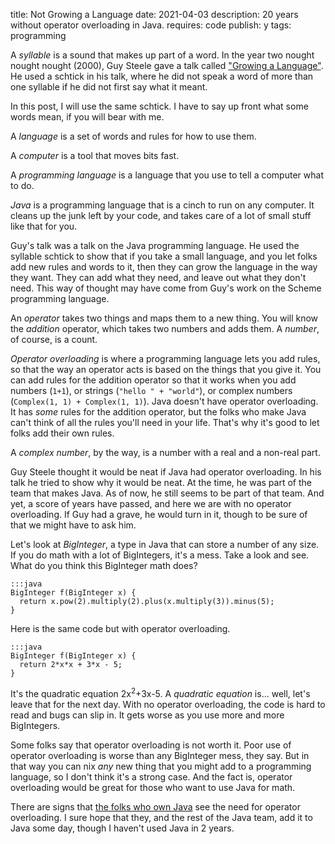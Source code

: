 title: Not Growing a Language
date: 2021-04-03
description: 20 years without operator overloading in Java.
requires: code
publish: y
tags: programming

A *syllable* is a sound that makes up part of a word. In the year two nought nought nought (2000), Guy Steele gave a talk called ["Growing a Language"](https://www.youtube.com/watch?v=_ahvzDzKdB0). He used a schtick in his talk, where he did not speak a word of more than one syllable if he did not first say what it meant.

In this post, I will use the same schtick. I have to say up front what some words mean, if you will bear with me.

A *language* is a set of words and rules for how to use them.

A *computer* is a tool that moves bits fast.

A *programming language* is a language that you use to tell a computer what to do.

*Java* is a programming language that is a cinch to run on any computer. It cleans up the junk left by your code, and takes care of a lot of small stuff like that for you.

Guy's talk was a talk on the Java programming language. He used the syllable schtick to show that if you take a small language, and you let folks add new rules and words to it, then they can grow the language in the way they want. They can add what they need, and leave out what they don't need. This way of thought may have come from Guy's work on the Scheme programming language.

An *operator* takes two things and maps them to a new thing. You will know the *addition* operator, which takes two numbers and adds them. A *number*, of course, is a count.

*Operator overloading* is where a programming language lets you add rules, so that the way an operator acts is based on the things that you give it. You can add rules for the addition operator so that it works when you add numbers (`1+1`), or strings (`"hello " + "world"`), or complex numbers (`Complex(1, 1) + Complex(1, 1)`). Java doesn't have operator overloading. It has *some*  rules for the addition operator, but the folks who make Java can't think of all the rules you'll need in your life. That's why it's good to let folks add their own rules.

A *complex number*, by the way, is a number with a real and a non-real part.

Guy Steele thought it would be neat if Java had operator overloading. In his talk he tried to show why it would be neat. At the time, he was part of the team that makes Java. As of now, he still seems to be part of that team. And yet, a score of years have passed, and here we are with no operator overloading. If Guy had a grave, he would turn in it, though to be sure of that we might have to ask him.

Let's look at *BigInteger*, a type in Java that can store a number of any size. If you do math with a lot of BigIntegers, it's a mess. Take a look and see. What do you think this BigInteger math does?

    :::java
    BigInteger f(BigInteger x) {
      return x.pow(2).multiply(2).plus(x.multiply(3)).minus(5);
    }

Here is the same code but with operator overloading.

    :::java
    BigInteger f(BigInteger x) {
      return 2*x*x + 3*x - 5;
    }

It's the quadratic equation 2x<sup>2</sup>+3x-5. A *quadratic equation* is... well, let's leave that for the next day. With no operator overloading, the code is hard to read and bugs can slip in. It gets worse as you use more and more BigIntegers.

Some folks say that operator overloading is not worth it. Poor use of operator overloading is worse than any BigInteger mess, they say. But in that way you can nix *any* new thing that you might add to a programming language, so I don't think it's a strong case. And the fact is, operator overloading would be great for those who want to use Java for math.

There are signs that [the folks who own Java](https://blogs.oracle.com/javamagazine/is-it-time-for-overloading-in-java) see the need for operator overloading. I sure hope that they, and the rest of the Java team, add it to Java some day, though I haven't used Java in 2 years.

